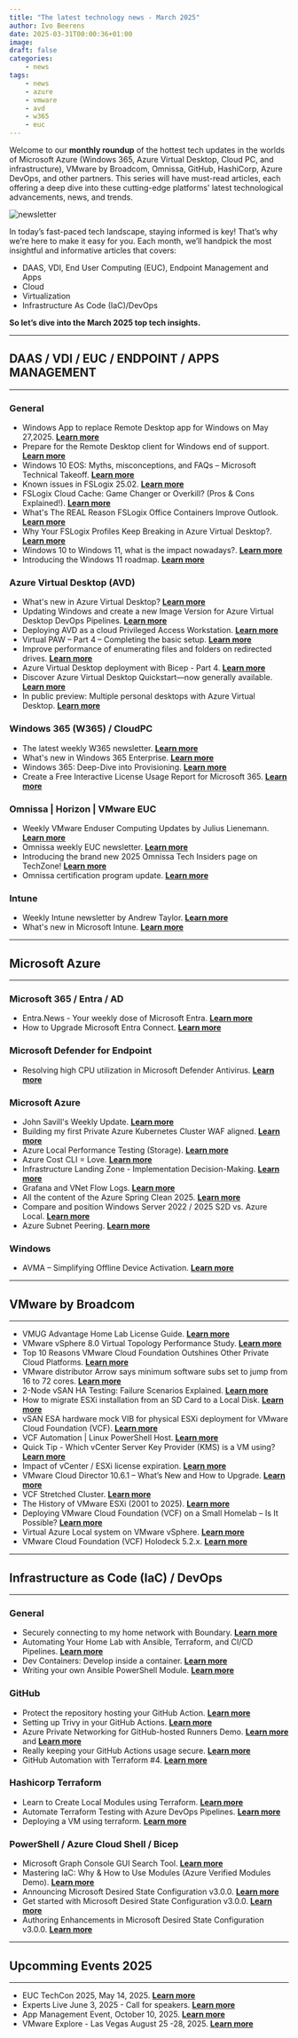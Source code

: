 ```yaml
---
title: "The latest technology news - March 2025"
author: Ivo Beerens
date: 2025-03-31T00:00:36+01:00
image: 
draft: false
categories:
    - news
tags:
    - news
    - azure
    - vmware
    - avd
    - w365
    - euc
---
```


Welcome to our **monthly roundup** of the hottest tech updates in the worlds of Microsoft Azure (Windows 365, Azure Virtual Desktop, Cloud PC, and infrastructure), VMware by Broadcom, Omnissa, GitHub, HashiCorp, Azure DevOps, and other partners. This series will have must-read articles, each offering a deep dive into these cutting-edge platforms' latest technological advancements, news, and trends.

![newsletter](images/march2025.jpeg)

In today’s fast-paced tech landscape, staying informed is key! That’s why we’re here to make it easy for you. Each month, we’ll handpick the most insightful and informative articles that covers:
- DAAS, VDI, End User Computing (EUC), Endpoint Management and Apps
- Cloud
- Virtualization
- Infrastructure As Code (IaC)/DevOps

**So let’s dive into the March 2025 top tech insights.**

---
## **DAAS / VDI / EUC / ENDPOINT / APPS MANAGEMENT**

---

### **General**

- Windows App to replace Remote Desktop app for Windows on May 27,2025. [**Learn more**](https://techcommunity.microsoft.com/blog/Windows-ITPro-blog/windows-app-to-replace-remote-desktop-app-for-windows/4390893)
- Prepare for the Remote Desktop client for Windows end of support. [**Learn more**](https://techcommunity.microsoft.com/blog/windows-itpro-blog/prepare-for-the-remote-desktop-client-for-windows-end-of-support/4397724)
- Windows 10 EOS: Myths, misconceptions, and FAQs – Microsoft Technical Takeoff. [**Learn more**](https://www.youtube.com/live/l3X76-1Gbg8?si=aYWzddoA2C8Te7vx)
- Known issues in FSLogix 25.02. [**Learn more**](https://techcommunity.microsoft.com/blog/fslogix-blog/known-issues-in-fslogix-25-02/4394069)
- FSLogix Cloud Cache: Game Changer or Overkill? (Pros & Cons Explained!). [**Learn more**](https://youtu.be/ehQgcZe9D8Q?si=UcgvsHUEj9_h-k1i)
- What's The REAL Reason FSLogix Office Containers Improve Outlook. [**Learn more**](https://youtu.be/vZcvz9bRo4c?si=flXJtYYKwwMoMWxC)
- Why Your FSLogix Profiles Keep Breaking in Azure Virtual Desktop?. [**Learn more**](https://youtu.be/6Xeb9bYsKP0?si=Tvy15fb-2jZlxg7r)
- Windows 10 to Windows 11, what is the impact nowadays?. [**Learn more**](https://www.go-euc.com/windows-10-to-windows-11-what-is-the-impact-nowadays/)
- Introducing the Windows 11 roadmap. [**Learn more**](https://techcommunity.microsoft.com/blog/windows-itpro-blog/introducing-the-windows-11-roadmap/4397783)

### **Azure Virtual Desktop (AVD)**

- What's new in Azure Virtual Desktop? [**Learn more**](https://learn.microsoft.com/en-us/azure/virtual-desktop/whats-new)
- Updating Windows and create a new Image Version for Azure Virtual Desktop DevOps Pipelines. [**Learn more**](https://blog.poffers.cloud/posts/2025-03-avd-articles/updating-windows-and-create-a-new-image-version-avd-automated/)
- Deploying AVD as a cloud Privileged Access Workstation. [**Learn more**](https://youtu.be/n1kew9Jq4Sk?si=ui00Vn-rccC78jaY)
- Virtual PAW – Part 4 – Completing the basic setup. [**Learn more**](https://www.andykemp.com/2025/03/23/virtual-paw-part-4-completing-the-basic-setup/)
- Improve performance of enumerating files and folders on redirected drives. [**Learn more**](https://learn.microsoft.com/en-us/azure/virtual-desktop/redirection-configure-drives-storage?tabs=intune&pivots=azure-virtual-desktop#improve-performance-of-enumerating-files-and-folders-on-redirected-drives)
- Azure Virtual Desktop deployment with Bicep - Part 4. [**Learn more**](https://www.cloudninja.nu/post/2025/03/avd-part4/)
- Discover Azure Virtual Desktop Quickstart—now generally available. [**Learn more**](https://techcommunity.microsoft.com/blog/AzureVirtualDesktopBlog/discover-azure-virtual-desktop-quickstart%E2%80%94now-generally-available/4394257)
- In public preview: Multiple personal desktops with Azure Virtual Desktop. [**Learn more**](https://techcommunity.microsoft.com/blog/azurevirtualdesktopblog/in-public-preview-multiple-personal-desktops-with-azure-virtual-desktop/4394696)

### **Windows 365 (W365) / CloudPC**

- The latest weekly W365 newsletter. [**Learn more**](https://w365community.com/)
- What's new in Windows 365 Enterprise. [**Learn more**](https://learn.microsoft.com/en-us/windows-365/enterprise/whats-new#week-of-december-17-2024)
- Windows 365: Deep-Dive into Provisioning. [**Learn more**](https://youtu.be/cEP3i2g4-EQ?si=CN-AGZui9H9HWxga)
- Create a Free Interactive License Usage Report for Microsoft 365. [**Learn more**](https://ourcloudnetwork.com/create-a-free-interactive-license-usage-report-for-microsoft-365/)

### **Omnissa | Horizon | VMware EUC**

- Weekly VMware Enduser Computing Updates by Julius Lienemann. [**Learn more**](https://juliuslienemann.wordpress.com/)
- Omnissa weekly EUC newsletter. [**Learn more**](https://blog.simonelberts.nl/)
- Introducing the brand new 2025 Omnissa Tech Insiders page on TechZone! [**Learn more**](https://community.omnissa.com/forums/topic/69832-introducing-the-brand-new-2025-omnissa-tech-insiders-page-on-techzone/)
- Omnissa certification program update. [**Learn more**](https://community.omnissa.com/technical-blog/omnissa-certification-program-update-r128/?_rid=86)

### **Intune**

- Weekly Intune newsletter by Andrew Taylor. [**Learn more**](https://andrewstaylor.com/category/newsletter/)
- What's new in Microsoft Intune. [**Learn more**](https://learn.microsoft.com/en-us/mem/intune/fundamentals/whats-new)

---
## **Microsoft Azure**
---
### **Microsoft 365 / Entra / AD**

- Entra.News - Your weekly dose of Microsoft Entra. [**Learn more**](https://entra.news/)
- How to Upgrade Microsoft Entra Connect. [**Learn more**](https://www.alitajran.com/upgrade-microsoft-entra-connect/)

### **Microsoft Defender for Endpoint**

- Resolving high CPU utilization in Microsoft Defender Antivirus. [**Learn more**](https://youtu.be/OErWturJrRI?si=twaaO-57DMClULzW)


### **Microsoft Azure**

- John Savill's Weekly Update. [**Learn more**](https://www.youtube.com/playlist?list=PLlVtbbG169nGL0hj1CeL2Zjmr73SmXIpc)
- Building my first Private Azure Kubernetes Cluster WAF aligned. [**Learn more**](https://blog.poffers.cloud/posts/2025-03-azure-aks/building-my-first-private-azure-kubernetes-cluster-waf-aligned/#Community)
- Azure Local Performance Testing (Storage). [**Learn more**](https://www.auxiliumtechtalk.com/post/azure-local-performance-testing-storage)
- Azure Cost CLI = Love. [**Learn more**](https://cloudtips.nl/azure-cost-cli-%EF%B8%8F-05a6805b3945)
- Infrastructure Landing Zone - Implementation Decision-Making. [**Learn more**](https://techcommunity.microsoft.com/blog/azureinfrastructureblog/infrastructure-landing-zone---implementation-decision-making/4386520)
- Grafana and VNet Flow Logs. [**Learn more**](https://blog.cloudtrooper.net/2025/03/20/grafana-and-vnet-flow-logs/)
- All the content of the Azure Spring Clean 2025. [**Learn more**](https://www.azurespringclean.com/)
- Compare and position Windows Server 2022 / 2025 S2D vs. Azure Local. [**Learn more**](https://onedrive.live.com/edit?id=CF2986DFDDDDF194!s9a51c685a8b44253b6cb9ceb98d9fd62&resid=CF2986DFDDDDF194!s9a51c685a8b44253b6cb9ceb98d9fd62&cid=cf2986dfddddf194&ithint=file%2Cpptx&redeem=aHR0cHM6Ly8xZHJ2Lm1zL3AvYy9jZjI5ODZkZmRkZGRmMTk0L0VZWEdVWnEwcUZOQ3RzdWM2NWpaX1dJQnNoWnlmTkV5NkJUMGFEdnNUMU9NSnc_ZT1EdmhxTDI&migratedtospo=true&wdo=2)
- Azure Subnet Peering. [**Learn more**](https://techcommunity.microsoft.com/blog/azurenetworkingblog/subnet-peering/4397640)

### **Windows**

- AVMA – Simplifying Offline Device Activation. [**Learn more**](https://hartiga.de/azure/offline-device-activation-with-avma/?no_cache=1)

---
## **VMware by Broadcom**

---

- VMUG Advantage Home Lab License Guide. [**Learn more**](https://blogs.vmware.com/code/2025/03/19/vmug-advantage-home-lab-license-guide/?utm_medium=CMTYsocial&utm_source=CMTYAdvocacy)
- VMware vSphere 8.0 Virtual Topology Performance Study. [**Learn more**](https://www.vmware.com/docs/vsphere8-virtual-topology-perf)
- Top 10 Reasons VMware Cloud Foundation Outshines Other Private Cloud Platforms. [**Learn more**](https://blogs.vmware.com/cloud-foundation/2025/03/13/top-10-reasons-vmware-cloud-foundation-outshines-other-private-cloud-platforms/)
- VMware distributor Arrow says minimum software subs set to jump from 16 to 72 cores. [**Learn more**](https://www.theregister.com/2025/03/28/arrow_vmware_licensing_change)
- 2-Node vSAN HA Testing: Failure Scenarios Explained. [**Learn more**](https://vxworld.co.uk/2025/03/28/2-node-vsan-ha-testing-failure-scenarios-explained/?utm_source=linkedin&utm_medium=jetpack_social)
- How to migrate ESXi installation from an SD Card to a Local Disk. [**Learn more**](https://www.provirtualzone.com/how-to-migrate-esxi-installation-from-an-sd-card-to-a-local-disk/)
- vSAN ESA hardware mock VIB for physical ESXi deployment for VMware Cloud Foundation (VCF). [**Learn more**](https://williamlam.com/2025/02/vsan-esa-hardware-mock-vib-for-physical-esxi-deployment-for-vmware-cloud-foundation-vcf.html)
- VCF Automation | Linux PowerShell Host. [**Learn more**](https://www.vcrocs.info/powercli-orchestrator-linux-powershell-host/)
- Quick Tip - Which vCenter Server Key Provider (KMS) is a VM using? [**Learn more**](https://williamlam.com/2025/03/quick-tip-which-vcenter-server-key-provider-kms-is-a-vm-using.html)
- Impact of vCenter / ESXi license expiration. 
[**Learn more**](https://knowledge.broadcom.com/external/article/391605)
- VMware Cloud Director 10.6.1 – What’s New and How to Upgrade. [**Learn more**](https://www.provirtualzone.com/vmware-cloud-director-10-6-1-whats-new-and-how-to-upgrade/)
- VCF Stretched Cluster. [**Learn more**](https://sdn-warrior.org/posts/vcf-stretched-cluster/)
- The History of VMware ESXi (2001 to 2025). [**Learn more**](https://virtualg.uk/the-history-of-vmware-esxi-2001-to-2025/)
- Deploying VMware Cloud Foundation (VCF) on a Small Homelab – Is It Possible? [**Learn more**](https://ps-cloudlabs.com/post/automated-vcf-deployment/)
- Virtual Azure Local system on VMware vSphere. [**Learn more**](https://blog.graa.dev/AzureLocal-NestedDeploymentTips)
- VMware Cloud Foundation (VCF) Holodeck 5.2.x. [**Learn more**](https://www.vmware.com/docs/vmw-vcf-holodeck-v52-setup)

---
## **Infrastructure as Code (IaC) / DevOps**
---

### **General**

- Securely connecting to my home network with Boundary. [**Learn more**](https://medium.com/hashicorp-engineering/securely-connecting-to-my-home-network-with-boundary-6b832576d521)
- Automating Your Home Lab with Ansible, Terraform, and CI/CD Pipelines. [**Learn more**](https://www.virtualizationhowto.com/2025/03/automating-your-home-lab-with-ansible-terraform-and-ci-cd-pipelines/)
- Dev Containers: Develop inside a container. [**Learn more**](https://marcogerber.ch/dev-containers-develop-inside-a-container/)
- Writing your own Ansible PowerShell Module. [**Learn more**](https://youtu.be/t28guLbd56U?si=DevB0OU8Y6XJ8PyY)

### **GitHub**

- Protect the repository hosting your GitHub Action. [**Learn more**](https://jessehouwing.net/protect-the-repository-hosting-your-github-action/)
- Setting up Trivy in your GitHub Actions. [**Learn more**](https://thomasthornton.cloud/2025/03/18/setting-up-trivy-in-your-github-actions/)
- Azure Private Networking for GitHub-hosted Runners Demo. [**Learn more**](https://github.com/matsest/gh-runner-az-private-network-demo) and [**Learn more**](https://docs.github.com/en/enterprise-cloud@latest/organizations/managing-organization-settings/about-azure-private-networking-for-github-hosted-runners-in-your-organization)
- Really keeping your GitHub Actions usage secure. [**Learn more**](https://www.linkedin.com/pulse/really-keeping-your-github-actions-usage-secure-rob-bos-oc4qe/?trackingId=SLtcusCySBuaokVRMHTbuQ%3D%3D)
- GitHub Automation with Terraform #4. [**Learn more**](https://www.linkedin.com/pulse/github-automation-terraform-4-stu-mace-o83oc/?trackingId=%2B9nreufbQ3ubZZUx6jBezQ%3D%3D)

### **Hashicorp Terraform**

- Learn to Create Local Modules using Terraform. [**Learn more**](https://youtu.be/O5-i-9yZD_A?si=_66rZ2Y_Ge6KSFQr)
- Automate Terraform Testing with Azure DevOps Pipelines. [**Learn more**](https://skundunotes.com/2025/01/22/automate-terraform-testing-with-azure-devops-pipelines/)
- Deploying a VM using terraform. [**Learn more**](https://vminfrastructure.com/2025/03/11/deploying-a-vm-using-terraform/)

### **PowerShell / Azure Cloud Shell / Bicep**

- Microsoft Graph Console GUI Search Tool. [**Learn more**](https://github.com/jorgeasaurus/MgConsoleGuiGraphSearch)
- Mastering IaC: Why & How to Use Modules (Azure Verified Modules Demo). [**Learn more**](https://youtu.be/zhbdo5T7ZeI?si=VLLDdAXD8F10I6vX)
- Announcing Microsoft Desired State Configuration v3.0.0. [**Learn more**](https://devblogs.microsoft.com/powershell/announcing-dsc-v3/)
- Get started with Microsoft Desired State Configuration v3.0.0. [**Learn more**](https://devblogs.microsoft.com/powershell/get-started-with-dsc-v3/)
- Authoring Enhancements in Microsoft Desired State Configuration v3.0.0. [**Learn more**](https://devblogs.microsoft.com/powershell/enhanced-authoring-with-dsc-v3/)

---
## **Upcomming Events 2025**
---

- EUC TechCon 2025, May 14, 2025. [**Learn more**](https://www.eventbrite.nl/e/tickets-euc-techcon-2025-1269318569009)
- Experts Live June 3, 2025 - Call for speakers. [**Learn more**](https://www.expertslive.nl/call-for-sessions/)
- App Management Event, October 10, 2025. [**Learn more**](https://appmanagevent.com/)
- VMware Explore - Las Vegas August 25 -28, 2025. [**Learn more**](https://www.vmware.com/explore/us)
